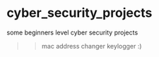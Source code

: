 # cyber_security_projects

some beginners level cyber security projects
>> mac address changer
>> keylogger
:)
